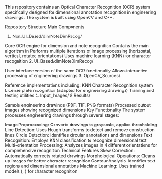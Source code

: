 This repository contains an Optical Character Recognition (OCR) system specifically designed for dimensional annotation recognition in engineering drawings. The system is built using OpenCV and C++.

Repository Structure
Main Components
1. Non_UI_Based/dimNoteDimRecog/

Core OCR engine for dimension and note recognition
Contains the main algorithm in
Performs multiple iterations of image processing (horizontal, vertical, rotated orientations)
Uses machine learning (KNN) for character recognition
2. UI_Based/dimNoteDimRecog/

User interface version of the same OCR functionality
Allows interactive processing of engineering drawings
3. OpenCV_Sources/

Reference implementations including:
KNN Character Recognition system
License plate recognition (adapted for engineering drawings)
Training and testing utilities
4. Input_Images/ & Results/

Sample engineering drawings (PDF, TIF, PNG formats)
Processed output images showing recognized dimensions
Key Functionality
The system processes engineering drawings through several stages:

Image Preprocessing: Converts drawings to grayscale, applies thresholding
Line Detection: Uses Hough transforms to detect and remove construction lines
Circle Detection: Identifies circular annotations and dimensions
Text Recognition: Employs KNN classification to recognize dimensional text
Multi-orientation Processing: Analyzes images in 4 different orientations for comprehensive recognition
Technical Features
Skew Correction: Automatically corrects rotated drawings
Morphological Operations: Cleans up images for better character recognition
Contour Analysis: Identifies text regions and dimensional annotations
Machine Learning: Uses trained models (, ) for character recognition

